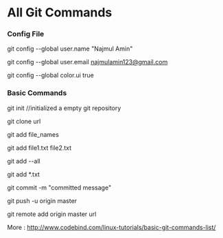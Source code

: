 
# All Git Commands

### Config File

git config --global user.name "Najmul Amin"

git config --global user.email najmulamin123@gmail.com

git config --global color.ui true

### Basic Commands

git init  //initialized a empty git repository

git clone url

git add file_names

git add file1.txt file2.txt

git add --all

git add *.txt

git commit -m "committed message"

git push -u origin master

git remote add origin master url

More : http://www.codebind.com/linux-tutorials/basic-git-commands-list/
